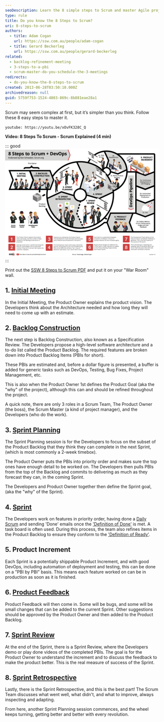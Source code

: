 ```yaml
---
seoDescription: Learn the 8 simple steps to Scrum and master Agile project management.
type: rule
title: Do you know the 8 Steps to Scrum?
uri: 8-steps-to-scrum
authors:
  - title: Adam Cogan
    url: https://ssw.com.au/people/adam-cogan
  - title: Gerard Beckerleg
    url: https://ssw.com.au/people/gerard-beckerleg
related:
  - backlog-refinement-meeting
  - 3-steps-to-a-pbi
  - scrum-master-do-you-schedule-the-3-meetings
redirects:
  - do-you-know-the-8-steps-to-scrum
created: 2013-06-28T03:50:10.000Z
archivedreason: null
guid: 5759f753-1524-4803-869c-8b881eae28a1
---
```


Scrum may seem complex at first, but it’s simpler than you think. Follow these 8 easy steps to master it.

<!--endintro-->

`youtube: https://youtu.be/xOvFK328C_Q`

**Video: 8 Steps To Scrum - Scrum Explained (4 min)**

::: good
![Figure: This Scrum image includes all the important steps from the Initial Meeting to the Sprint Review and Retro](8StepstoScrum.png)
:::

Print out the [SSW 8 Steps to Scrum PDF](https://ssw.com.au/downloads/8StepstoScrum.pdf) and put it on your "War Room" wall.

## 1. [Initial Meeting](/meetings-are-you-prepared-for-the-initial-meeting)

In the Initial Meeting, the Product Owner explains the product vision. The Developers think about the Architecture needed and how long they will need to come up with an estimate.

## 2. [Backlog Construction](/product-owner-do-you-know-how-to-update-the-backlog)

The next step is Backlog Construction, also known as a Specification Review. The Developers propose a high-level software architecture and a to-do list called the Product Backlog. The required features are broken down into Product Backlog Items (PBIs for short).

These PBIs are estimated and, before a dollar figure is presented, a buffer is added for generic tasks such as DevOps, Testing, Bug Fixes, Project Management, etc.

This is also when the Product Owner 1st defines the Product Goal (aka the "why" of the project), although this can and should be refined throughout the project.

A quick note, there are only 3 roles in a Scrum Team, The Product Owner (the boss), the Scrum Master (a kind of project manager), and the Developers (who do the work).

## 3. [Sprint Planning](/what-happens-at-a-sprint-planning-meeting)

The Sprint Planning session is for the Developers to focus on the subset of the Product Backlog that they think they can complete in the next Sprint, (which is most commonly a 2-week timebox).

The Product Owner puts the PBIs into priority order and makes sure the top ones have enough detail to be worked on. The Developers then pulls PBIs from the top of the Backlog and commits to delivering as much as they forecast they can, in the coming Sprint.

The Developers and Product Owner together then define the Sprint goal, (aka the "why" of the Sprint).

## 4. [Sprint](/sprint-forecast)

The Developers work on features in priority order, having done a [Daily Scrum](/methodology-daily-scrums) and sending 'Done' emails once the ['Definition of Done'](/definition-of-done) is met. A task board is often used. During this process, the team also refines items in the Product Backlog to ensure they conform to the ['Definition of Ready'](/have-a-definition-of-ready).

## 5. Product Increment

Each Sprint is a potentially shippable Product Increment, and with good DevOps, including automation of deployment and testing, this can be done on a "PBI by PBI" basis. This means each feature worked on can be in production as soon as it is finished.

## 6. [Product Feedback](/during-a-sprint-do-you-know-when-to-create-bugs)

Product Feedback will then come in. Some will be bugs, and some will be small changes that can be added to the current Sprint. Other suggestions should be approved by the Product Owner and then added to the Product Backlog.

## 7. [Sprint Review](/do-you-know-what-happens-at-a-sprint-review-meeting)

At the end of the Sprint, there is a Sprint Review, where the Developers demo or play done videos of the completed PBIs. The goal is for the Product Owner to understand the increment and to discuss the feedback to make the product better. This is the real measure of success of the Sprint.

## 8. [Sprint Retrospective](/what-happens-at-retro-meetings)

Lastly, there is the Sprint Retrospective, and this is the best part! The Scrum Team discusses what went well, what didn't, and what to improve, always inspecting and adapting.

From here, another Sprint Planning session commences, and the wheel keeps turning, getting better and better with every revolution.
